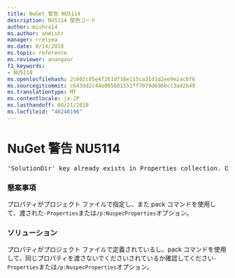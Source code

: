 ```yaml
---
title: NuGet 警告 NU5114
description: NU5114 警告コード
author: mishra14
ms.author: anmishr
manager: rrelyea
ms.date: 8/14/2018
ms.topic: reference
ms.reviewer: anangaur
f1_keywords:
- NU5114
ms.openlocfilehash: 2c602c85e4f261df16e115ca31d1d2ee9e2ac6f6
ms.sourcegitcommit: c643dd2c44e085601551ff7079d696bcc3ad2b49
ms.translationtype: MT
ms.contentlocale: ja-JP
ms.lasthandoff: 08/21/2018
ms.locfileid: "40248196"
---
```

# <a name="nuget-warning-nu5114"></a>NuGet 警告 NU5114
<pre>'SolutionDir' key already exists in Properties collection. Overriding value.</pre>

### <a name="issue"></a>懸案事項

プロパティがプロジェクト ファイルで指定し、また pack コマンドを使用して、渡された`-Properties`または`/p:NuspecProperties`オプション。 


### <a name="solution"></a>ソリューション

プロパティがプロジェクト ファイルで定義されているし、pack コマンドを使用して、同じプロパティを渡さないでくださいされているか確認してください`-Properties`または`/p:NuspecProperties`オプション。 

